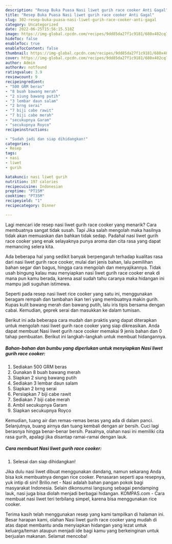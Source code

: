 ```yaml
---
description: "Resep Buka Puasa Nasi liwet gurih race cooker Anti Gagal"
title: "Resep Buka Puasa Nasi liwet gurih race cooker Anti Gagal"
slug: 302-resep-buka-puasa-nasi-liwet-gurih-race-cooker-anti-gagal
category: Uncategorized
date: 2022-06-25T15:56:15.518Z
image: https://img-global.cpcdn.com/recipes/9dd85da27f1c9181/680x482cq70/nasi-liwet-gurih-race-cooker-foto-resep-utama.jpg
hideToc: false
enableToc: true
enableTocContent: false
thumbnail: https://img-global.cpcdn.com/recipes/9dd85da27f1c9181/680x482cq70/nasi-liwet-gurih-race-cooker-foto-resep-utama.jpg
cover: https://img-global.cpcdn.com/recipes/9dd85da27f1c9181/680x482cq70/nasi-liwet-gurih-race-cooker-foto-resep-utama.jpg
author: Admin
authorAv: notfound
ratingvalue: 3.9
reviewcount: 9
recipeingredient:
- "500 GRM beras"
- "8 buah bawang merah"
- "2 siung bawang putih"
- "3 lembar daun salam"
- "2 brng serai"
- "7 biji cabe rawit"
- "7 biji cabe merah"
- "secukupnya Garam"
- "secukupnya Royco"
recipeinstructions:

- "Sudah jadi dan siap dihidangkan!"
categories:
- Resep
tags:
- nasi
- liwet
- gurih

katakunci: nasi liwet gurih 
nutrition: 197 calories
recipecuisine: Indonesian
preptime: "PT15M"
cooktime: "PT35M"
recipeyield: "1"
recipecategory: Dinner

---
```



Lagi mencari ide resep nasi liwet gurih race cooker yang menarik? Cara membuatnya sangat tidak susah. Tapi Jika salah mengolah maka hasilnya tidak akan memuaskan dan bahkan tidak sedap. Padahal nasi liwet gurih race cooker yang enak selayaknya punya aroma dan cita rasa yang dapat memancing selera kita.


Ada beberapa hal yang sedikit banyak berpengaruh terhadap kualitas rasa dari nasi liwet gurih race cooker, mulai dari jenis bahan, lalu pemilihan bahan segar dan bagus, hingga cara mengolah dan menyajikannya. Tidak usah bingung kalau mau menyiapkan nasi liwet gurih race cooker enak di mana pun kamu berada, karena asal sudah tahu caranya maka hidangan ini mampu jadi suguhan istimewa.

Seperti pada resep nasi liwet rice cooker yang satu ini, menggunakan beragam rempah dan tambahan ikan teri yang membuatnya makin gurih. Kupas kulit bawang merah dan bawang putih, lalu iris tipis bersama dengan cabai. Kemudian, geprek serai dan masukkan ke dalam tumisan.


Berikut ini ada beberapa cara mudah dan praktis yang dapat diterapkan untuk mengolah nasi liwet gurih race cooker yang siap dikreasikan. Anda dapat membuat Nasi liwet gurih race cooker memakai 9 jenis bahan dan 0 tahap pembuatan. Berikut ini langkah-langkah untuk membuat hidangannya.

<!--inarticleads1-->

##### Bahan-bahan dan bumbu yang diperlukan untuk menyiapkan Nasi liwet gurih race cooker:

1. Sediakan 500 GRM beras
1. Gunakan 8 buah bawang merah
1. Siapkan 2 siung bawang putih
1. Sediakan 3 lembar daun salam
1. Siapkan 2 brng serai
1. Persiapkan 7 biji cabe rawit
1. Sediakan 7 biji cabe merah
1. Ambil secukupnya Garam
1. Siapkan secukupnya Royco


Kemudian, tuang air dan remas-remas beras yang ada di dalam panci. Selanjutnya, buang airnya dan tuang kembali dengan air bersih. Cuci lagi berasnya hingga benar-benar bersih. Pasalnya, olahan nasi ini memiliki cita rasa gurih, apalagi jika disantap ramai-ramai dengan lauk. 

<!--inarticleads2-->

##### Cara membuat Nasi liwet gurih race cooker:


1. Selesai dan siap dihidangkan!

Jika dulu nasi liwet dibuat menggunakan dandang, namun sekarang Anda bisa kok membuatnya dengan rice cooker. Penasaran seperti apa resepnya, yuk intip di sini! Brilio.net - Nasi adalah bahan pangan pokok bagi masyarakat Indonesia. Selain dikonsumsi langsung sebagai pendamping lauk, nasi juga bisa diolah menjadi berbagai hidangan. KOMPAS.com - Cara membuat nasi liwet teri terbilang simpel, karena bisa menggunakan rice cooker. 

Terima kasih telah menggunakan resep yang kami tampilkan di halaman ini. Besar harapan kami, olahan Nasi liwet gurih race cooker yang mudah di atas dapat membantu anda menyiapkan hidangan yang lezat untuk keluarga/teman ataupun menjadi ide bagi kamu yang berkeinginan untuk berjualan makanan. Selamat mencoba!
